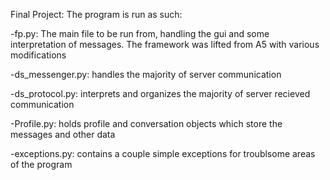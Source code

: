 Final Project:
The program is run as such:

-fp.py: The main file to be run from, handling the gui and some interpretation of messages. The framework was lifted from A5 with various modifications

-ds_messenger.py: handles the majority of server communication

-ds_protocol.py: interprets and organizes the majority of server recieved communication

-Profile.py: holds profile and conversation objects which store the messages and other data

-exceptions.py: contains a couple simple exceptions for troublsome areas of the program